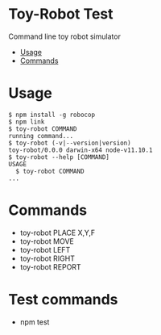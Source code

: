 Toy-Robot Test
=======

Command line toy robot simulator

* [Usage](#usage)
* [Commands](#commands)

# Usage
```sh-session
$ npm install -g robocop
$ npm link
$ toy-robot COMMAND
running command...
$ toy-robot (-v|--version|version)
toy-robot/0.0.0 darwin-x64 node-v11.10.1
$ toy-robot --help [COMMAND]
USAGE
  $ toy-robot COMMAND
...
```

# Commands
- toy-robot PLACE X,Y,F
- toy-robot MOVE
- toy-robot LEFT
- toy-robot RIGHT
- toy-robot REPORT

# Test commands
- npm test